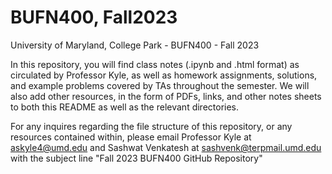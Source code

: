 # BUFN400, Fall2023
University of Maryland, College Park - BUFN400 - Fall 2023

In this repository, you will find class notes (.ipynb and .html format) as circulated by Professor Kyle, as well as homework assignments,
solutions, and example problems covered by TAs throughout the semester. We will also add other resources, in the form of PDFs,
links, and other notes sheets to both this README as well as the relevant directories.

For any inquires regarding the file structure of this repository, or any resources contained within, please email Professor Kyle at
askyle4@umd.edu and Sashwat Venkatesh at sashvenk@terpmail.umd.edu with the subject line "Fall 2023 BUFN400 GitHub Repository"
